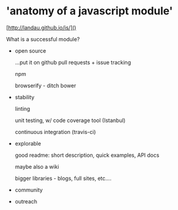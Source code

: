 # 'anatomy of a javascript module'

[http://landau.github.io/is/]()

What is a successful module?

- open source

  ...put it on github
  pull requests + issue tracking

  npm

  browserify - ditch bower

- stability

  linting

  unit testing, w/ code coverage tool (Istanbul)

  continuous integration (travis-ci)

- explorable

  good readme: short description, quick examples, API docs

  maybe also a wiki

  bigger libraries - blogs, full sites, etc....

- community

- outreach
